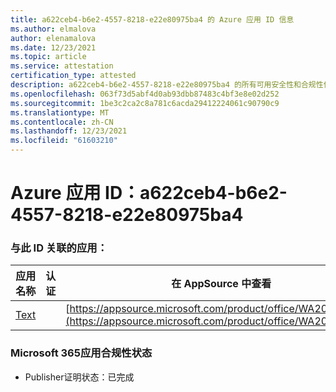 ```yaml
---
title: a622ceb4-b6e2-4557-8218-e22e80975ba4 的 Azure 应用 ID 信息
ms.author: elmalova
author: elenamalova
ms.date: 12/23/2021
ms.topic: article
ms.service: attestation
certification_type: attested
description: a622ceb4-b6e2-4557-8218-e22e80975ba4 的所有可用安全性和合规性信息。
ms.openlocfilehash: 063f73d5abf4d0ab93dbb87483c4bf3e8e02d252
ms.sourcegitcommit: 1be3c2ca2c8a781c6acda29412224061c90790c9
ms.translationtype: MT
ms.contentlocale: zh-CN
ms.lasthandoff: 12/23/2021
ms.locfileid: "61603210"
---
```

# <a name="azure-app-id-a622ceb4-b6e2-4557-8218-e22e80975ba4"></a>Azure 应用 ID：a622ceb4-b6e2-4557-8218-e22e80975ba4


### <a name="apps-associated-with-this-id"></a>与此 ID 关联的应用：
| **应用名称** | **认证** | **在 AppSource 中查看** |
|--------------|---------------|-----------------------|
| [Text](https://docs.microsoft.com/microsoft-365-app-certification/forward/WA200000383) |  | [https://appsource.microsoft.com/product/office/WA200000383](https://appsource.microsoft.com/product/office/WA200000383) |

### <a name="microsoft-365-app-compliance-status"></a>Microsoft 365应用合规性状态
- Publisher证明状态：已完成
